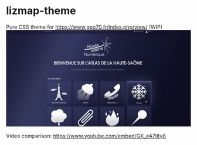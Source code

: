 # lizmap-theme

Pure CSS theme for https://www.geo70.fr/index.php/view/ (WIP)
![preview](https://github.com/Erwan-Vinot/lizmap-theme/blob/main/preview.png?raw=true)

Video comparison: https://www.youtube.com/embed/GX_eA7iIty8
